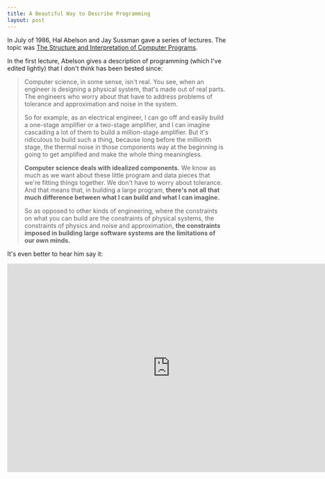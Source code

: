 ```yaml
---
title: A Beautiful Way to Describe Programming
layout: post
---
```


In July of 1986, Hal Abelson and Jay Sussman gave a series of lectures. The
topic was [The Structure and Interpretation of Computer Programs][lectures].

In the first lecture, Abelson gives a description of programming (which I've
edited lightly) that I don't think has been bested since:

>  Computer science, in some sense, isn't real. You see, when an engineer is
>  designing a physical system, that's made out of real parts. The engineers
>  who worry about that have to address problems of tolerance and approximation
>  and noise in the system.
>
> So for example, as an electrical engineer, I can go off and easily build a
> one-stage amplifier or a two-stage amplifier, and I can imagine cascading a
> lot of them to build a million-stage amplifier. But it's ridiculous to build
> such a thing, because long before the millionth stage, the thermal noise in
> those components way at the beginning is going to get amplified and make the
> whole thing meaningless.
>
> **Computer science deals with idealized components.** We know as much as we
> want about these little program and data pieces that we're fitting things
> together. We don't have to worry about tolerance. And that means that, in
> building a large program, **there's not all that much difference between what
> I can build and what I can imagine.**
>
> So as opposed to other kinds of engineering, where the constraints on what
> you can build are the constraints of physical systems, the constraints of
> physics and noise and approximation, **the constraints imposed in building
> large software systems are the limitations of our own minds.**

It's even better to hear him say it:

<iframe width="749" height="480"
src="https://www.youtube.com/embed/2Op3QLzMgSY?start=534" frameborder="0"
allowfullscreen></iframe>

[lectures]: http://ocw.mit.edu/courses/electrical-engineering-and-computer-science/6-001-structure-and-interpretation-of-computer-programs-spring-2005/video-lectures/
